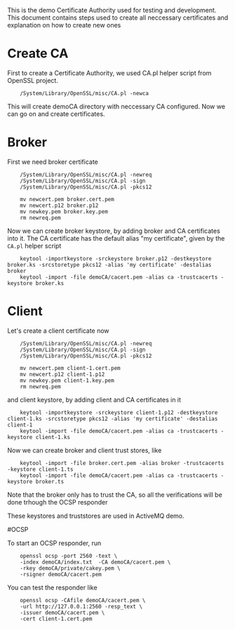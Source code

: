 This is the demo Certificate Authority used for testing and development. This document contains steps used to create all neccessary certificates and explanation on how to create new ones

# Create CA

First to create a Certificate Authority, we used CA.pl helper script from OpenSSL project.

        /System/Library/OpenSSL/misc/CA.pl -newca

This will create demoCA directory with neccessary CA configured. Now we can go on and create certificates.

# Broker

First we need broker certificate

        /System/Library/OpenSSL/misc/CA.pl -newreq
        /System/Library/OpenSSL/misc/CA.pl -sign
        /System/Library/OpenSSL/misc/CA.pl -pkcs12

        mv newcert.pem broker.cert.pem
        mv newcert.p12 broker.p12
        mv newkey.pem broker.key.pem
        rm newreq.pem

Now we can create broker keystore, by adding broker and CA certificates into it. The CA certificate has the default alias "my certificate", given by the `CA.pl` helper script
  
        keytool -importkeystore -srckeystore broker.p12 -destkeystore broker.ks -srcstoretype pkcs12 -alias 'my certificate' -destalias broker
        keytool -import -file demoCA/cacert.pem -alias ca -trustcacerts -keystore broker.ks  

# Client

Let's create a client certificate now

        /System/Library/OpenSSL/misc/CA.pl -newreq
        /System/Library/OpenSSL/misc/CA.pl -sign
        /System/Library/OpenSSL/misc/CA.pl -pkcs12

        mv newcert.pem client-1.cert.pem
        mv newcert.p12 client-1.p12
        mv newkey.pem client-1.key.pem
        rm newreq.pem

and client keystore, by adding client and CA certificates in it        

        keytool -importkeystore -srckeystore client-1.p12 -destkeystore client-1.ks -srcstoretype pkcs12 -alias 'my certificate' -destalias client-1
        keytool -import -file demoCA/cacert.pem -alias ca -trustcacerts -keystore client-1.ks

Now we can create broker and client trust stores, like

        keytool -import -file broker.cert.pem -alias broker -trustcacerts -keystore client-1.ts
        keytool -import -file demoCA/cacert.pem -alias ca -trustcacerts -keystore broker.ts

Note that the broker only has to trust the CA, so all the verifications will be done trhough the OCSP responder

These keystores and truststores are used in ActiveMQ demo.


#OCSP 

To start an OCSP responder, run

        openssl ocsp -port 2560 -text \        
        -index demoCA/index.txt  -CA demoCA/cacert.pem \
        -rkey demoCA/private/cakey.pem \
        -rsigner demoCA/cacert.pem

You can test the responder like

        openssl ocsp -CAfile demoCA/cacert.pem \
        -url http://127.0.0.1:2560 -resp_text \
        -issuer demoCA/cacert.pem \      
        -cert client-1.cert.pem
